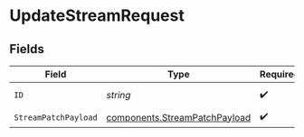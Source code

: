 # UpdateStreamRequest


## Fields

| Field                                                                          | Type                                                                           | Required                                                                       | Description                                                                    |
| ------------------------------------------------------------------------------ | ------------------------------------------------------------------------------ | ------------------------------------------------------------------------------ | ------------------------------------------------------------------------------ |
| `ID`                                                                           | *string*                                                                       | :heavy_check_mark:                                                             | ID of the stream                                                               |
| `StreamPatchPayload`                                                           | [components.StreamPatchPayload](../../models/components/streampatchpayload.md) | :heavy_check_mark:                                                             | N/A                                                                            |